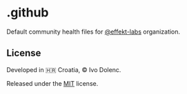 # .github

Default community health files for [@effekt-labs](https://github.com/effekt-labs) organization.

## License

Developed in 🇭🇷 Croatia, © Ivo Dolenc.

Released under the [MIT](LICENSE.txt) license.
